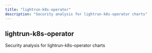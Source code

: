 ```yaml
---
title: "lightrun-k8s-operator"
description: "Security analysis for lightrun-k8s-operator charts"
---
```


## lightrun-k8s-operator

Security analysis for lightrun-k8s-operator charts
